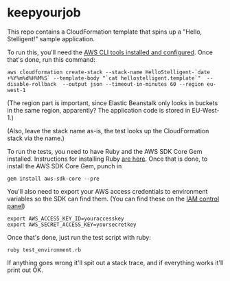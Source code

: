 keepyourjob
===========

This repo contains a CloudFormation template that spins up a "Hello, Stelligent!" sample application.

To run this, you'll need the [AWS CLI tools installed and configured](https://aws.amazon.com/cli/). Once that's done, run this command:

    aws cloudformation create-stack --stack-name HelloStelligent-`date +%Y%m%d%H%M%S` --template-body "`cat hellostelligent.template`"  --disable-rollback  --output json --timeout-in-minutes 60 --region eu-west-1

(The region part is important, since Elastic Beanstalk only looks in buckets in the same region, apparently? The application code is stored in EU-West-1.)

(Also, leave the stack name as-is, the test looks up the CloudFormation stack via the name.)

To run the tests, you need to have Ruby and the AWS SDK Core Gem installed. Instructions for installing Ruby [are here](https://www.ruby-lang.org/en/downloads/). Once that is done, to install the AWS SDK Core Gem, punch in

    gem install aws-sdk-core --pre

You'll also need to export your AWS access credentials to environment variables so the SDK can find them. (You can find these on the [IAM control panel](https://console.aws.amazon.com/iam/home?region=eu-west-1#))

    export AWS_ACCESS_KEY_ID=youraccesskey
    export AWS_SECRET_ACCESS_KEY=yoursecretkey

Once that's done, just run the test script with ruby:

    ruby test_environment.rb

If anything goes wrong it'll spit out a stack trace, and if everything works it'll print out OK.
